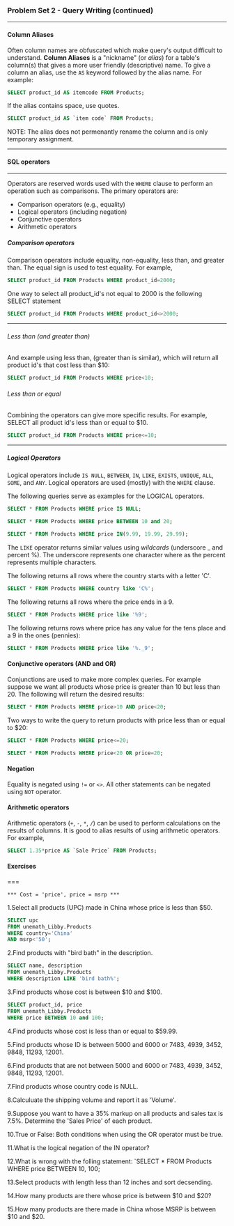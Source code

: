 ### Problem Set 2 - Query Writing (continued)
---



#### Column Aliases

Often column names are obfuscated which make query's output difficult to understand. 
**Column Aliases** is a "nickname" (or *alias*) for a table's column(s) that gives a more user friendly (descriptive) name.
To give a column an alias, use the `AS` keyword followed by the alias name.  For example:

```SQL
SELECT product_id AS itemcode FROM Products;
```

If the alias contains space, use quotes.  

```SQL
SELECT product_id AS `item code` FROM Products;
```

NOTE: The alias does not permenantly rename the column and is only temporary assignment.




---

#### SQL operators

---

Operators are reserved words used with the `WHERE` clause to perform an operation such as comparisons.  The primary operators are:

- Comparison operators (e.g., equality)
- Logical operators (including negation)
- Conjunctive operators
- Arithmetic operators

##### Comparison operators

Comparison operators include equality, non-equality, less than, and greater than.  The equal sign is used to test equality.  For example, 

```SQL
SELECT product_id FROM Products WHERE product_id=2000;
```
One way to select all product_id's not equal to 2000 is the following SELECT statement 

```SQL
SELECT product_id FROM Products WHERE product_id<>2000;
```
---

###### Less than (and greater than)

And example using less than, (greater than is similar), which will return all product id's that cost less than $10:

```SQL
SELECT product_id FROM Products WHERE price<10;
```

###### Less than or equal

Combining the operators can give more specific results.  For example, SELECT all product id's less than or equal to $10.


```SQL
SELECT product_id FROM Products WHERE price<=10;
```

---

##### Logical Operators

Logical operators include `IS NULL`, `BETWEEN`, `IN`, `LIKE`, `EXISTS`, `UNIQUE`, `ALL`, `SOME`, and `ANY`.
Logical operators are used (mostly) with the `WHERE` clause.  

The following queries serve as examples for the LOGICAL operators.


```SQL
SELECT * FROM Products WHERE price IS NULL;
```


```SQL
SELECT * FROM Products WHERE price BETWEEN 10 and 20;
```


```SQL
SELECT * FROM Products WHERE price IN(9.99, 19.99, 29.99);
```

The `LIKE` operator returns similar values using *wildcards* (underscore _ and percent %).  The underscore represents one character where as the percent represents multiple characters.

The following returns all rows where the country starts with a letter 'C'.  

```SQL
SELECT * FROM Products WHERE country like 'C%';
```

The following returns all rows where the price ends in a 9.


```SQL
SELECT * FROM Products WHERE price like '%9';
```

The following returns rows where price has any value for the tens place and a 9 in the ones (pennies):


```SQL
SELECT * FROM Products WHERE price like '%._9';
```

#### Conjunctive operators (AND and OR)

Conjunctions are used to make more complex queries.  For example suppose we want all products whose price is greater than 10 but less than 20.  The following will return the desired results:

```SQL
SELECT * FROM Products WHERE price>10 AND price<20;
```

Two ways to write the query to return products with price less than or equal to $20:


```SQL
SELECT * FROM Products WHERE price<=20;
```


```SQL
SELECT * FROM Products WHERE price<20 OR price=20;
```

#### Negation

Equality is negated using `!=` or `<>`.  All other statements can be negated using `NOT` operator. 



#### Arithmetic operators

Arithmetic operators (`+`, `-`, `*`, `/`) can be used to perform calculations on the results of columns.  It is good to alias results of using arithmetic operators.  For example, 


```SQL
SELECT 1.35*price AS `Sale Price` FROM Products;
```




#### Exercises


===

`*** Cost = 'price', price = msrp ***`

1.Select all products (UPC) made in China whose price is less than $50.

```SQL
SELECT upc
FROM unemath_Libby.Products
WHERE country='China'
AND msrp<'50';
```

2.Find products with "bird bath" in the description.

```SQL
SELECT name, description
FROM unemath_Libby.Products
WHERE description LIKE 'bird bath%';
```

3.Find products whose cost is between $10 and $100.

```SQL
SELECT product_id, price
FROM unemath_Libby.Products
WHERE price BETWEEN 10 and 100;
```

4.Find products whose cost is less than or equal to $59.99.

5.Find products whose ID is between 5000 and 6000 or 7483, 4939, 3452, 9848, 11293, 12001.

6.Find products that are not between 5000 and 6000 or 7483, 4939, 3452, 9848, 11293, 12001.

7.Find products whose country code is NULL.

8.Calculuate the shipping volume and report it as 'Volume'.

9.Suppose you want to have a 35% markup on all products and sales tax is 7.5%.  Determine the 'Sales Price' of each product.

10.True or False: Both conditions when using the OR operator must be true.

11.What is the logical negation of the IN operator?

12.What is wrong with the folling statement: `SELECT * FROM Products WHERE price BETWEEN 10, 100;

13.Select products with length less than 12 inches and sort decsending.

14.How many products are there whose price is between $10 and $20?

15.How many products are there made in China whose MSRP is between $10 and $20. 
